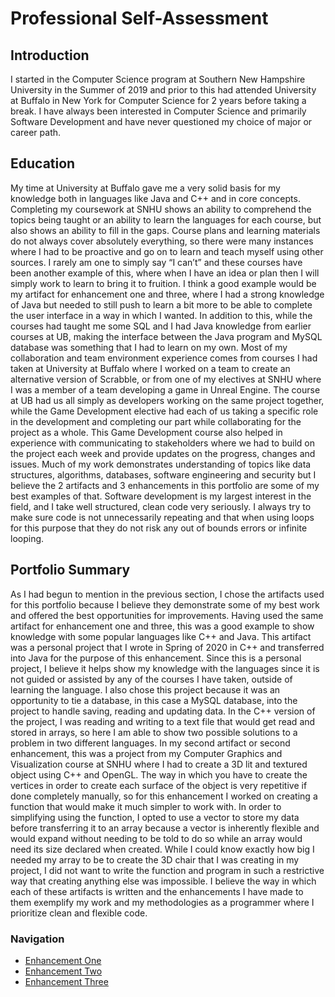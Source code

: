 # Professional Self-Assessment
## Introduction
I started in the Computer Science program at Southern New Hampshire University in the Summer of 2019 and prior to this had attended University at Buffalo in New York for Computer Science for 2 years before taking a break. I have always been interested in Computer Science and primarily Software Development and have never questioned my choice of major or career path.

## Education
My time at University at Buffalo gave me a very solid basis for my knowledge both in languages like Java and C++ and in core concepts. Completing my coursework at SNHU shows an ability to comprehend the topics being taught or an ability to learn the languages for each course, but also shows an ability to fill in the gaps. Course plans and learning materials do not always cover absolutely everything, so there were many instances where I had to be proactive and go on to learn and teach myself using other sources. I rarely am one to simply say “I can’t” and these courses have been another example of this, where when I have an idea or plan then I will simply work to learn to bring it to fruition. I think a good example would be my artifact for enhancement one and three, where I had a strong knowledge of Java but needed to still push to learn a bit more to be able to complete the user interface in a way in which I wanted. In addition to this, while the courses had taught me some SQL and I had Java knowledge from earlier courses at UB, making the interface between the Java program and MySQL database was something that I had to learn on my own. Most of my collaboration and team environment experience comes from courses I had taken at University at Buffalo where I worked on a team to create an alternative version of Scrabble, or from one of my electives at SNHU where I was a member of a team developing a game in Unreal Engine. The course at UB had us all simply as developers working on the same project together, while the Game Development elective had each of us taking a specific role in the development and completing our part while collaborating for the project as a whole. This Game Development course also helped in experience with communicating to stakeholders where we had to build on the project each week and provide updates on the progress, changes and issues. Much of my work demonstrates understanding of topics like data structures, algorithms, databases, software engineering and security but I believe the 2 artifacts and 3 enhancements in this portfolio are some of my best examples of that. Software development is my largest interest in the field, and I take well structured, clean code very seriously. I always try to make sure code is not unnecessarily repeating and that when using loops for this purpose that they do not risk any out of bounds errors or infinite looping.

## Portfolio Summary
As I had begun to mention in the previous section, I chose the artifacts used for this portfolio because I believe they demonstrate some of my best work and offered the best opportunities for improvements. Having used the same artifact for enhancement one and three, this was a good example to show knowledge with some popular languages like C++ and Java. This artifact was a personal project that I wrote in Spring of 2020 in C++ and transferred into Java for the purpose of this enhancement. Since this is a personal project, I believe it helps show my knowledge with the languages since it is not guided or assisted by any of the courses I have taken, outside of learning the language. I also chose this project because it was an opportunity to tie a database, in this case a MySQL database, into the project to handle saving, reading and updating data. In the C++ version of the project, I was reading and writing to a text file that would get read and stored in arrays, so here I am able to show two possible solutions to a problem in two different languages. In my second artifact or second enhancement, this was a project from my Computer Graphics and Visualization course at SNHU where I had to create a 3D lit and textured object using C++ and OpenGL. The way in which you have to create the vertices in order to create each surface of the object is very repetitive if done completely manually, so for this enhancement I worked on creating a function that would make it much simpler to work with. In order to simplifying using the function, I opted to use a vector to store my data before transferring it to an array because a vector is inherently flexible and would expand without needing to be told to do so while an array would need its size declared when created. While I could know exactly how big I needed my array to be to create the 3D chair that I was creating in my project, I did not want to write the function and program in such a restrictive way that creating anything else was impossible. I believe the way in which each of these artifacts is written and the enhancements I have made to them exemplify my work and my methodologies as a programmer where I prioritize clean and flexible code.


### Navigation
  - [Enhancement One](./pages/enhancement_one.md) 
  - [Enhancement Two](./pages/enhancement_two.md)
  - [Enhancement Three](./pages/enhancement_three.md)
